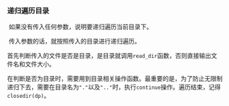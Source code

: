 ### 递归遍历目录

​	如果没有传入任何参数，说明要递归遍历当前目录下。

​	传入参数的话，就按照传入的目录进行递归遍历。

​	首先判断传入的文件是否是目录，是目录就调用`read_dir`函数，否则直接输出文件名和文件大小。

​	在判断是否为目录时，需要用到目录相关操作函数。最重要的是，为了防止无限制递归下去，需要在目录名为`"."`以及`".."`时，执行`continue`操作。遍历结束，记得`closedir(dp)`。

